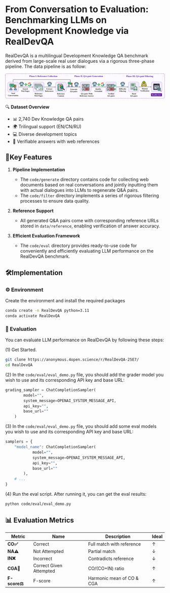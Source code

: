 From Conversation to Evaluation: Benchmarking LLMs on Development Knowledge via RealDevQA
=============

RealDevQA is a multilingual Development Knowledge QA benchmark derived from large-scale real user dialogues via a rigorous three-phase pipeline. 
The data pipeline is as follow:

![](figure/pipeline.png)

🔍 **Dataset Overview**  
- 📊 2,740 Dev Knowledge QA pairs  
- 🌍 Trilingual support (EN/CN/RU)  
- 💻 Diverse development topics  
- 🔗 Verifiable answers with web references 

## 🚀Key Features

1. **Pipeline Implementation**  
   - The `code/generate` directory contains code for collecting web documents based on real conversations and jointly inputting them with actual dialogues into LLMs to regenerate Q&A pairs.  
   - The `code/filter` directory implements a series of rigorous filtering processes to ensure data quality.

2. **Reference Support**  
   - All generated Q&A pairs come with corresponding reference URLs stored in `data/reference`, enabling verification of answer accuracy.

3. **Efficient Evaluation Framework**  
   - The `code/eval` directory provides ready-to-use code for conveniently and efficiently evaluating LLM performance on the RealDevQA benchmark.
   
🛠️Implementation
-------------
### ⚙️ Environment
Create the environment and install the required packages
```bash
conda create -n RealDevQA python=3.11
conda activate RealDevQA
```
### 🧪 Evaluation
You can evaluate LLM performance on RealDevQA by following these steps:

(1) Get Started.
```bash
git clone https://anonymous.4open.science/r/RealDevQA-25E7/
cd RealDevQA
```

(2) In the `code/eval/eval_demo.py` file, you should add the grader model you wish to use and its corresponding API key and base URL:
```python
grading_sampler = ChatCompletionSampler(
        model="",
        system_message=OPENAI_SYSTEM_MESSAGE_API,  
        api_key="",
        base_url=""
    )
```

(3) In the `code/eval/eval_demo.py` file, you should add some eval models you wish to use and its corresponding API key and base URL:
```python
samplers = { 
    "model_name": ChatCompletionSampler(
            model="",
            system_message=OPENAI_SYSTEM_MESSAGE_API,  
            api_key="",
            base_url=""
        ),
    # ...
}
```

(4) Run the eval script. After running it, you can get the eval results:
```bash
python code/eval/eval_demo.py
```

## 📊 Evaluation Metrics
| Metric      | Name | Description | Ideal |
|-------------|------|-------------|-------|
| **CO✅**      | Correct | Full match with reference | ↑ |
| **NA⚠️**      | Not Attempted | Partial match | ↓ |
| **IN❌**      | Incorrect | Contradicts reference | ↓ |
| **CGA🎯**     | Correct Given Attempted | CO/(CO+IN) ratio | ↑ |
| **F-score⚖️** | F-score | Harmonic mean of CO & CGA | ↑ |

